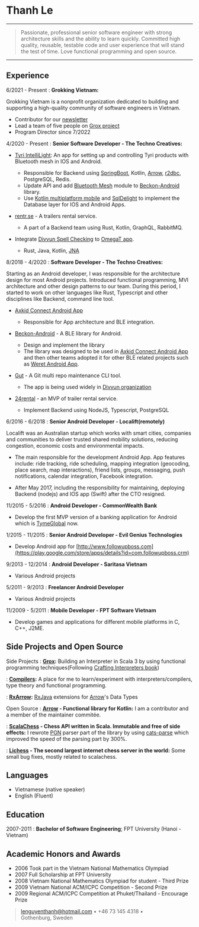 Thanh Le
========

----

>  Passionate, professional senior software engineer with strong
>  architecture skills and the ability to learn quickly. Committed
>  high quality, reusable, testable code and user experience that
>  will stand the test of time. Love functional programming and
>  open source.

----


Experience
----------

6/2021 - Present
: **Grokking Vietnam:**

Grokking Vietnam is a nonprofit organization dedicated to building and supporting a high-quality community of software engineers in Vietnam.

* Contributor for our [newsletter](http://newsletter.grokking.org/)
* Lead a team of five people on [Grox project](https://github.com/grokking-vietnam/grox)
* Program Director since 7/2022

4/2020 - Present
:   **Senior Software Developer - The Techno Creatives:**

* [Tyri IntelliLight](https://www.tyrilights.com/intellilight/): An app for setting up and controlling Tyri products with Bluetooth mesh in IOS and Android.

  - Responsible for Backend using [SpringBoot](https://spring.io/projects/spring-boot), Kotlin, [Arrow](https://github.com/arrow-kt/arrow/), [r2dbc](https://r2dbc.io/), PostgreSQL, Redis.
  - Update API and add [Bluetooth Mesh](https://en.wikipedia.org/wiki/Bluetooth_mesh_networking) module to [Beckon-Android](https://github.com/technocreatives/beckon-android) library.
  - Use [Kotlin multiplatform mobile](https://kotlinlang.org/docs/multiplatform-mobile-getting-started.html) and [SqlDelight](https://cashapp.github.io/sqldelight/) to implement the Database layer for IOS and Android Apps.

* [rentr.se](https://rentr.se) - A trailers rental service.

  - A part of a Backend team using Rust, Kotlin, GraphQL, RabbitMQ.

* Integrate [Divvun Spell Checking](https://github.com/divvun/divvunspell) to [OmegaT app](https://omegat.org/).
  - Rust, Java, Kotlin, [JNA](https://github.com/java-native-access/jna)

8/2018 - 4/2020
:   **Software Developer - The Techno Creatives:**

Starting as an Android developer, I was responsible for the architecture design for most Android projects. Introduced functional programming, MVI architecture and other design patterns to our team. During this period, I started to work on other languages like Rust, Typescript and other disciplines like Backend, command line tool.

* [Axkid Connect Android App](https://axkid.com/sv/product/axkid-connect/)

  - Responsible for App architecture and BLE integration.

* [Beckon-Android](https://github.com/technocreatives/beckon-android) - A BLE library for Android.

  - Design and implement the library
  - The library was designed to be used in [Axkid Connect Android App](https://axkid.com/sv/product/axkid-connect/) and then other teams adopted it for other BLE related projects such as [Weret Android App](https://play.google.com/store/apps/details?id=com.weret.app).

* [Gut](https://github.com/divvun/gut) -  A Git multi repo maintenance CLI tool.

  - The app is being used widely in [Divvun organization](https://divvun.no/en/index.html)

* [24rental](https://www.24rental.se/) - an MVP of trailer rental service.

  - Implement Backend using NodeJS, Typescript, PostgreSQL

6/2016 - 6/2018
:   **Senior Android Developer - Localift(remotely)**

Localift was an Australian startup which works with smart cities, companies and communities to deliver trusted shared mobility solutions, reducing congestion, economic costs and environmental impacts.

- The main responsible for the development Android App. App features include: ride tracking, ride scheduling, mapping integration (geocoding, place search, map interactions), friend lists, groups, messaging, push notifications, calendar integration, Facebook integration.

- After May 2017, including the responsibility for maintaining, deploying Backend (nodejs) and IOS app (Swift) after the CTO resigned.


11/2015 - 5/2016
:   **Android Developer - CommonWealth Bank**

- Develop the first MVP version of a banking application for Android which is [TymeGlobal](https://www.tyme.com/) now.


1/2015 - 11/2015
:   **Senior Android Developer - Evil Genius Technologies**

- Develop Android app for [http://www.followupboss.com](https://play.google.com/store/apps/details?id=com.followupboss.crm)


9/2013 - 12/2014
:   **Android Developer - Saritasa Vietnam**

- Various Android projects


5/2011 - 9/2013
:   **Freelancer Android Developer**

- Various Android projects


11/2009 - 5/2011
:   **Mobile Developer - FPT Software Vietnam**

- Develop games and applications for different mobile platforms in C, C++, J2ME.

Side Projects and Open Source
-----------------------------

Side Projects
:   **[Grox](https://github.com/grokking-vietnam/grox):** Building an Interpreter in Scala 3 by using functional programming techniques(Following [Crafting Interpreters book](https://craftinginterpreters.com/))

:   **[Compilers](https://github.com/lenguyenthanh/compilers):** A place for me to learn/experiment with
        interpreters/compilers, type theory and functional programming.

:   **[RxArrow](https://github.com/lenguyenthanh/RxArrow):** [RxJava](https://github.com/ReactiveX/rxjava) extensions for [Arrow](https://github.com/arrow-kt/arrow/)'s Data Types


Open Source
:   **[Arrow](https://github.com/arrow-kt/arrow/) - Functional library for Kotlin:**
    I am a contributor and a member of the maintainer commitée.

:   **[ScalaChess](https://github.com/lichess-org/scalachess) - Chess API written in Scala. Immutable and free of side effects:**
    I rewrote [PGN](https://en.wikipedia.org/wiki/Portable_Game_Notation) parser part of the library by using [cats-parse](https://github.com/typelevel/cats-parse)
    which improved the speed of the parsing part by 300%.

:   **[Lichess](https://lichess.org/) - The second largest internet chess server in the world:**
    Some small bug fixes, mostly related to scalachess.


Languages
---------

* Vietnamese (native speaker)
* English (Fluent)


Education
---------

2007-2011
:   **Bachelor of Software Engineering**; FPT University (Hanoi - Vietnam)

Academic Honors and Awards
-------------------------

* 2006 Took part in the Vietnam National Mathematics Olympiad
* 2007 Full Scholarship at FPT University
* 2008 Vietnam National Mathematics Olympiad for student - Third Prize
* 2009 Vietnam National ACM/ICPC Competition - Second Prize
* 2009 Regional ACM/ICPC Competition at Phuket/Thailand - Encourage Prize

> <lenguyenthanh@hotmail.com> • +46 73 145 4318 •\
> Gothenburg, Sweden


